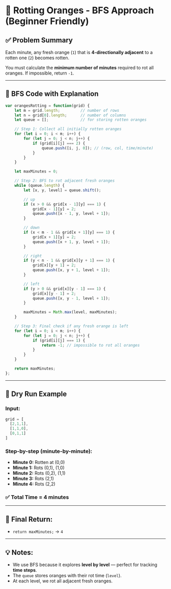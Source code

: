 # 🍊 Rotting Oranges - BFS Approach (Beginner Friendly)

## ✅ Problem Summary

Each minute, any fresh orange (`1`) that is **4-directionally adjacent** to a rotten one (`2`) becomes rotten.

You must calculate the **minimum number of minutes** required to rot all oranges. If impossible, return `-1`.

---

## 📌 BFS Code with Explanation

```javascript
var orangesRotting = function(grid) {
    let m = grid.length;         // number of rows
    let n = grid[0].length;      // number of columns
    let queue = [];              // for storing rotten oranges

    // Step 1: Collect all initially rotten oranges
    for (let i = 0; i < m; i++) {
        for (let j = 0; j < n; j++) {
            if (grid[i][j] === 2) {
                queue.push([i, j, 0]); // (row, col, time/minute)
            }
        }
    }

    let maxMinutes = 0;

    // Step 2: BFS to rot adjacent fresh oranges
    while (queue.length) {
        let [x, y, level] = queue.shift();

        // up
        if (x > 0 && grid[x - 1][y] === 1) {
            grid[x - 1][y] = 2;
            queue.push([x - 1, y, level + 1]);
        }

        // down
        if (x < m - 1 && grid[x + 1][y] === 1) {
            grid[x + 1][y] = 2;
            queue.push([x + 1, y, level + 1]);
        }

        // right
        if (y < n - 1 && grid[x][y + 1] === 1) {
            grid[x][y + 1] = 2;
            queue.push([x, y + 1, level + 1]);
        }

        // left
        if (y > 0 && grid[x][y - 1] === 1) {
            grid[x][y - 1] = 2;
            queue.push([x, y - 1, level + 1]);
        }

        maxMinutes = Math.max(level, maxMinutes);
    }

    // Step 3: Final check if any fresh orange is left
    for (let i = 0; i < m; i++) {
        for (let j = 0; j < n; j++) {
            if (grid[i][j] === 1) {
                return -1; // impossible to rot all oranges
            }
        }
    }

    return maxMinutes;
};
```

---

## 🧪 Dry Run Example

### Input:
```js
grid = [
  [2,1,1],
  [1,1,0],
  [0,1,1]
]
```

### Step-by-step (minute-by-minute):
- **Minute 0:** Rotten at (0,0)
- **Minute 1:** Rots (0,1), (1,0)
- **Minute 2:** Rots (0,2), (1,1)
- **Minute 3:** Rots (2,1)
- **Minute 4:** Rots (2,2)

### ✅ Total Time = 4 minutes

---

## 🎯 Final Return:
- `return maxMinutes;` → `4`

---

## 💡 Notes:
- We use BFS because it explores **level by level** — perfect for tracking **time steps**.
- The `queue` stores oranges with their rot time (`level`).
- At each level, we rot all adjacent fresh oranges.
